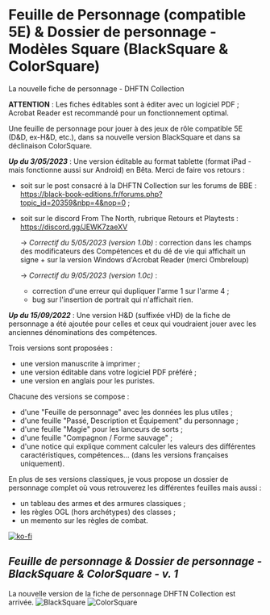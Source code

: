 # Feuille de Personnage (compatible 5E) & Dossier de personnage - Modèles Square (BlackSquare & ColorSquare)
La nouvelle fiche de personnage - DHFTN Collection

**ATTENTION** : Les fiches éditables sont à éditer avec un logiciel PDF ; Acrobat Reader est recommandé pour un fonctionnement optimal.

Une feuille de personnage pour jouer à des jeux de rôle compatible 5E (D&D, ex-H&D, etc.), dans sa nouvelle version BlackSquare et dans sa déclinaison ColorSquare.

***Up du 3/05/2023*** : Une version éditable au format tablette (format iPad - mais fonctionne aussi sur Android) en Bêta. Merci de faire vos retours :
- soit sur le post consacré à la DHFTN Collection sur les forums de BBE : https://black-book-editions.fr/forums.php?topic_id=20359&nbp=4&nop=0 ;
- soit sur le discord From The North, rubrique Retours et Playtests : https://discord.gg/JEWK7zaeXV

  -> *Correctif du 5/05/2023 (version 1.0b)* : correction dans les champs des modificateurs des Compétences et du dé de vie qui affichait un signe + sur la version Windows d'Acrobat Reader (merci Ombreloup)
  
  -> *Correctif du 9/05/2023 (version 1.0c)* : 
  - correction d'une erreur qui dupliquer l'arme 1 sur l'arme 4 ;
  - bug sur l'insertion de portrait qui n'affichait rien.

***Up du 15/09/2022*** : Une version H&D (suffixée vHD) de la fiche de personnage a été ajoutée pour celles et ceux qui voudraient jouer avec les anciennes dénominations des compétences. 

Trois versions sont proposées : 
- une version manuscrite à imprimer ;
- une version éditable dans votre logiciel PDF préféré ;
- une version en anglais pour les puristes.

Chacune des versions se compose : 
- d'une "Feuille de personnage" avec les données les plus utiles ;
- d'une feuille "Passé, Description et Équipement" du personnage ;
- d'une feuille "Magie" pour les lanceurs de sorts ;
- d'une feuille "Compagnon / Forme sauvage" ;
- d'une notice qui explique comment calculer les valeurs des différentes caractéristiques, compétences... (dans les versions françaises uniquement).

En plus de ses versions classiques, je vous propose un dossier de personnage complet où vous retrouverez les différentes feuilles mais aussi : 
- un tableau des armes et des armures classiques ;
- les règles OGL (hors archétypes) des classes ;
- un memento sur les règles de combat.

[![ko-fi](https://ko-fi.com/img/githubbutton_sm.svg)](https://ko-fi.com/X8X047X1L)

## _Feuille de personnage & Dossier de personnage - BlackSquare & ColorSquare - v. 1_
La nouvelle version de la fiche de personnage DHFTN Collection est arrivée. 
![BlackSquare](https://www.black-book-editions.fr/contenu/users/78375/image/BS.png)
![ColorSquare](https://www.black-book-editions.fr/contenu/users/78375/image/13_Flyer_Mockup.jpg)


